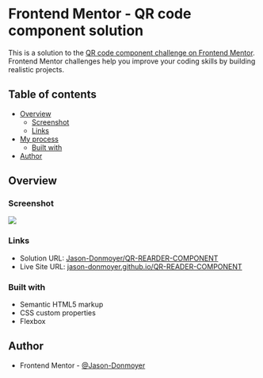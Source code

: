 # Frontend Mentor - QR code component solution

This is a solution to the [QR code component challenge on Frontend Mentor](https://www.frontendmentor.io/challenges/qr-code-component-iux_sIO_H). Frontend Mentor challenges help you improve your coding skills by building realistic projects. 

## Table of contents

- [Overview](#overview)
  - [Screenshot](#screenshot)
  - [Links](#links)
- [My process](#my-process)
  - [Built with](#built-with)
- [Author](#author)

## Overview

### Screenshot

![](./QR-Reader-Screenshot.png)

### Links

- Solution URL: [Jason-Donmoyer/QR-REARDER-COMPONENT](https://github.com/Jason-Donmoyer/QR-READER-COMPONENT)
- Live Site URL: [jason-donmoyer.github.io/QR-READER-COMPONENT](https://jason-donmoyer.github.io/QR-READER-COMPONENT/)


### Built with

- Semantic HTML5 markup
- CSS custom properties
- Flexbox

## Author

- Frontend Mentor - [@Jason-Donmoyer](https://www.frontendmentor.io/profile/Jason-Donmoyer)


